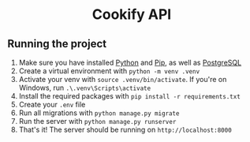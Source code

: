 <h1 align="center">Cookify API</h1>

<h2>Running the project</h2>

1. Make sure you have installed [Python](https://www.python.org) and [Pip](https://pypi.org/project/pip/), as well as [PostgreSQL](https://www.postgresql.org)
2. Create a virtual environment with `python -m venv .venv`
3. Activate your venv with `source .venv/bin/activate`. If you're on Windows, run `.\.venv\Scripts\activate`
4. Install the required packages with `pip install -r requirements.txt`
5. Create your `.env` file
6. Run all migrations with `python manage.py migrate`
7. Run the server with `python manage.py runserver`
8. That's it! The server should be running on `http://localhost:8000`
